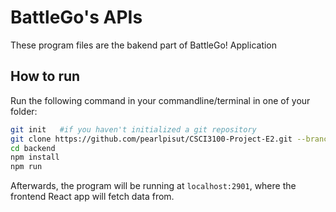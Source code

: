 # BattleGo's APIs
These program files are the bakend part of BattleGo! Application

## How to run
Run the following command in your commandline/terminal in one of your folder:
```bash
git init   #if you haven't initialized a git repository
git clone https://github.com/pearlpisut/CSCI3100-Project-E2.git --branch Backend --single-branch ./backend
cd backend
npm install
npm run
```
Afterwards, the program will be running at `localhost:2901`, where the frontend React app will fetch data from.
